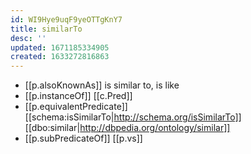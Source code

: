 ```yaml
---
id: WI9Hye9uqF9yeOTTgKnY7
title: similarTo
desc: ''
updated: 1671185334905
created: 1633272816863
---
```




- [[p.alsoKnownAs]] is similar to, is like
- [[p.instanceOf]] [[c.Pred]]
- [[p.equivalentPredicate]] [[schema:isSimilarTo|http://schema.org/isSimilarTo]] [[dbo:similar|http://dbpedia.org/ontology/similar]]
- [[p.subPredicateOf]] [[p.vs]]
